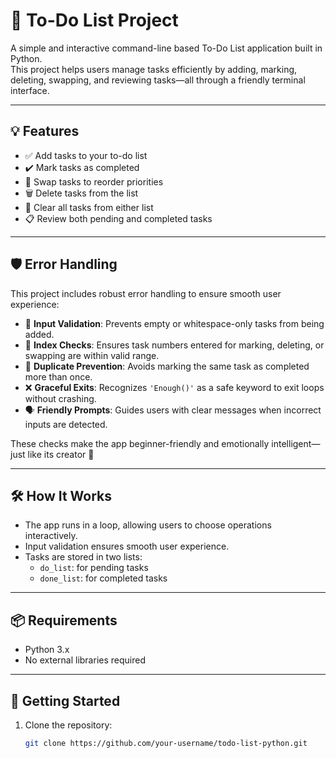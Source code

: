 # 📝 To-Do List Project

A simple and interactive command-line based To-Do List application built in Python.  
This project helps users manage tasks efficiently by adding, marking, deleting, swapping, and reviewing tasks—all through a friendly terminal interface.

---

## 💡 Features

- ✅ Add tasks to your to-do list  
- ✔️ Mark tasks as completed  
- 🔄 Swap tasks to reorder priorities  
- 🗑️ Delete tasks from the list  
- 🧹 Clear all tasks from either list  
- 📋 Review both pending and completed tasks

---

## 🛡️ Error Handling

This project includes robust error handling to ensure smooth user experience:

- 🧠 **Input Validation**: Prevents empty or whitespace-only tasks from being added.
- 🔢 **Index Checks**: Ensures task numbers entered for marking, deleting, or swapping are within valid range.
- 🔁 **Duplicate Prevention**: Avoids marking the same task as completed more than once.
- ❌ **Graceful Exits**: Recognizes `'Enough()'` as a safe keyword to exit loops without crashing.
- 🗣️ **Friendly Prompts**: Guides users with clear messages when incorrect inputs are detected.

These checks make the app beginner-friendly and emotionally intelligent—just like its creator 💖

---

## 🛠️ How It Works

- The app runs in a loop, allowing users to choose operations interactively.
- Input validation ensures smooth user experience.
- Tasks are stored in two lists:
  - `do_list`: for pending tasks
  - `done_list`: for completed tasks

---

## 📦 Requirements

- Python 3.x  
- No external libraries required

---

## 🚀 Getting Started

1. Clone the repository:
   ```bash
   git clone https://github.com/your-username/todo-list-python.git
